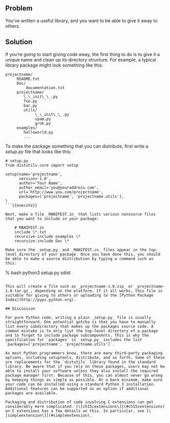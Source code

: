 ## Problem

You’ve written a useful library, and you want to be able to give it away to others.

## Solution

If you’re going to start giving code away, the first thing to do is to give it a unique name and clean up its directory structure. For example, a typical library package might look something like this:

    projectname/
         README.txt
         Doc/
             documentation.txt
         projectname/
            \_\_init\_\_.py
            foo.py
            bar.py
            utils/
                 \_\_init\_\_.py
                 spam.py
                 grok.py
         examples/
            helloworld.py
            ...

To make the package something that you can distribute, first write a _setup.py_ file that looks like this:

```
# setup.py
from distutils.core import setup

setup(name='projectname',
      version='1.0',
      author='Your Name',
      author_email='you@youraddress.com',
      url='http://www.you.com/projectname',
      packages=['projectname', 'projectname.utils'],
)
```{{execute}}

Next, make a file _MANIFEST.in_ that lists various nonsource files that you want to include in your package:

    # MANIFEST.in
    include \*.txt
    recursive-include examples \*
    recursive-include Doc \*

Make sure the _setup.py_ and _MANIFEST.in_ files appear in the top-level directory of your package. Once you have done this, you should be able to make a source distribution by typing a command such as this:

```
% bash python3 setup.py sdist
```{{execute}}

This will create a file such as _projectname-1.0.zip_ or _projectname-1.0.tar.gz_, depending on the platform. If it all works, this file is suitable for giving to others or uploading to the [Python Package Index](http://pypi.python.org).

## Discussion

For pure Python code, writing a plain _setup.py_ file is usually straightforward. One potential gotcha is that you have to manually list every subdirectory that makes up the packages source code. A common mistake is to only list the top-level directory of a package and to forget to include package subcomponents. This is why the specification for `packages` in _setup.py_ includes the list `packages=['projectname', 'projectname.utils']`.

As most Python programmers know, there are many third-party packaging options, including setuptools, distribute, and so forth. Some of these are replacements for the `distutils` library found in the standard library. Be aware that if you rely on these packages, users may not be able to install your software unless they also install the required package manager first. Because of this, you can almost never go wrong by keeping things as simple as possible. At a bare minimum, make sure your code can be installed using a standard Python 3 installation. Additional features can be supported as an option if additional packages are available.

Packaging and distribution of code involving C extensions can get considerably more complicated. [\[ch15cextensions\]](#ch15cextensions) on C extensions has a few details on this. In particular, see [\[simpleextension\]](#simpleextension).